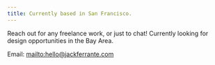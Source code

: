 ```yaml
---
title: Currently based in San Francisco.
---
```

Reach out for any freelance work, or just to chat! Currently looking for design opportunities in the Bay Area.



Email: <mailto:hello@jackferrante.com>
